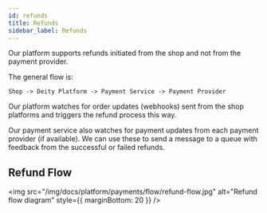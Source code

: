 ```yaml
---
id: refunds
title: Refunds
sidebar_label: Refunds
---
```


Our platform supports refunds initiated from the shop and not from the payment provider.

The general flow is:

`Shop -> Deity Platform -> Payment Service -> Payment Provider`

Our platform watches for order updates (webhooks) sent from the shop platforms and triggers the refund process this way.

Our payment service also watches for payment updates from each payment provider (if available). We can use these to send a message to a queue with feedback from the successful or failed refunds.

## Refund Flow

<img src="/img/docs/platform/payments/flow/refund-flow.jpg" alt="Refund flow diagram" style={{ marginBottom: 20 }} />

